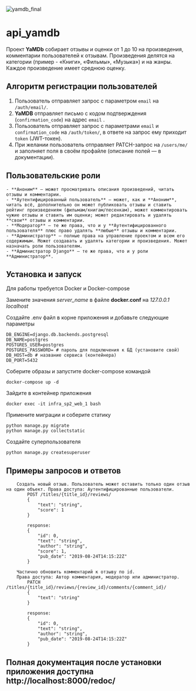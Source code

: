 ![yamdb_final](https://github.com/Vilbert55/yamdb_final/workflows/yamdb_final/badge.svg)
# api_yamdb
   Проект **YaMDb** собирает отзывы и оценки от 1 до 10 на произведения, комментарии пользователей к отзывам. Произведения делятся на категории (пример - «Книги», «Фильмы», «Музыка») и на жанры. Каждое произведение имеет среднюю оценку.
    
## Алгоритм регистрации пользователей
1. Пользователь отправляет запрос с параметром `email` на `/auth/email/`.
2. **YaMDB** отправляет письмо с кодом подтверждения (`confirmation_code`) на адрес  `email` .
3. Пользователь отправляет запрос с параметрами `email` и `confirmation_code` на `/auth/token/`, в ответе на запрос ему приходит `token` (JWT-токен).
4. При желании пользователь отправляет PATCH-запрос на `/users/me/` и заполняет поля в своём профайле (описание полей — в документации).
    
## Пользовательские роли
    - **Аноним** — может просматривать описания произведений, читать отзывы и комментарии.
    - **Аутентифицированный пользователь** — может, как и **Аноним**, читать всё, дополнительно он может публиковать отзывы и ставить рейтинг произведениям (фильмам/книгам/песенкам), может комментировать чужие отзывы и ставить им оценки; может редактировать и удалять **свои** отзывы и комментарии.
    - **Модератор** — те же права, что и у **Аутентифицированного пользователя** плюс право удалять **любые** отзывы и комментарии.
    - **Администратор** — полные права на управление проектом и всем его содержимым. Может создавать и удалять категории и произведения. Может назначать роли пользователям.
    - **Администратор Django** — те же права, что и у роли **Администратор**.
    
## Установка и запуск
Для работы требуется Docker и Docker-compose

Замените значения *server_name* в файле **docker.conf** на *127.0.0.1 localhost*

Создайте .env файл в корне приложения и добавьте следующие параметры
```
DB_ENGINE=django.db.backends.postgresql 
DB_NAME=postgres 
POSTGRES_USER=postgres 
POSTGRES_PASSWORD= # пароль для подключения к БД (установите свой)
DB_HOST=db # название сервиса (контейнера)
DB_PORT=5432 
```
Соберите образы и запустите docker-compose командой
```
docker-compose up -d
```
Зайдите в контейнер приложения
```
docker exec -it infra_sp2_web_1 bash
```
Примените миграции и соберите статику
```
python manage.py migrate
python manage.py collectstatic
```
Создайте суперпользователя
```
python manage.py createsuperuser
```

## Примеры запросов и ответов
        Создать новый отзыв. Пользователь может оставить только один отзыв на один объект. Права доступа: Аутентифицированные пользователи.
            POST /titles/{title_id}/reviews/
            {
                "text": "string",
                "score": 1
            }
        
            response:
            {
                "id": 0,
                "text": "string",
                "author": "string",
                "score": 1,
                "pub_date": "2019-08-24T14:15:22Z"
            }
        
        Частично обновить комментарий к отзыву по id.
        Права доступа: Автор комментария, модератор или администратор.
            PATCH /titles/{title_id}/reviews/{review_id}/comments/{comment_id}/
            {
                "text": "string"
            }
            
            response:
            {
                "id": 0,
                "text": "string",
                "author": "string",
                "pub_date": "2019-08-24T14:15:22Z"
            }
            
## Полная документация после установки приложения доступна http://localhost:8000/redoc/

